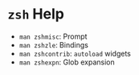 # `zsh` Help

- `man zshmisc`: Prompt
- `man zshzle`: Bindings
- `man zshcontrib`: `autoload` widgets
- `man zshexpn`: Glob expansion

